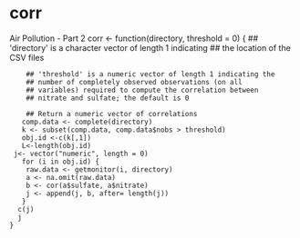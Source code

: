 # corr
Air Pollution - Part 2
corr <- function(directory, threshold = 0) {
        ## 'directory' is a character vector of length 1 indicating
        ## the location of the CSV files

        ## 'threshold' is a numeric vector of length 1 indicating the
        ## number of completely observed observations (on all
        ## variables) required to compute the correlation between
        ## nitrate and sulfate; the default is 0

        ## Return a numeric vector of correlations
       comp.data <- complete(directory)
       k <- subset(comp.data, comp.data$nobs > threshold)
       obj.id <-c(k[,1])
       L<-length(obj.id)
     j<- vector("numeric", length = 0)
       for (i in obj.id) {
       	raw.data <- getmonitor(i, directory)
       	a <- na.omit(raw.data)
       	b <- cor(a$sulfate, a$nitrate)
        j <- append(j, b, after= length(j))
       }
      c(j)
      j
    }
